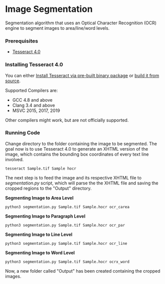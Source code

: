 # Image Segmentation

Segmentation algorithm that uses an Optical Character Recognition (OCR) engine to segment images to area/line/word levels. 

### Prerequisites

* [Tesseract 4.0](https://github.com/tesseract-ocr/tesseract)

### Installing Tesseract 4.0

You can either [Install Tesseract via pre-built binary package](https://github.com/tesseract-ocr/tesseract/wiki) or [build it from source](https://github.com/tesseract-ocr/tesseract/wiki/Compiling).

Supported Compilers are:

* GCC 4.8 and above
* Clang 3.4 and above
* MSVC 2015, 2017, 2019

Other compilers might work, but are not officially supported.


### Running Code

Change directory to the folder containing the image to be segmented. The goal now is to use Tesseract 4.0 to generate an XHTML version of the image, which contains the bounding box coordinates of every text line involved.

```
tesseract Sample.tif Sample hocr
```

The next step is to feed the image and its respective XHTML file to *segmentation.py* script, which will parse the the XHTML file and saving the cropped regions to the "Output" directory.

**Segmenting Image to Area Level**
```
python3 segmentation.py Sample.tif Sample.hocr ocr_carea
```

**Segmenting Image to Paragraph Level**
```
python3 segmentation.py Sample.tif Sample.hocr ocr_par
```

**Segmenting Image to Line Level**
```
python3 segmentation.py Sample.tif Sample.hocr ocr_line
```

**Segmenting Image to Word Level**
```
python3 segmentation.py Sample.tif Sample.hocr ocrx_word
```

Now, a new folder called "Output" has been created containing the cropped images.
